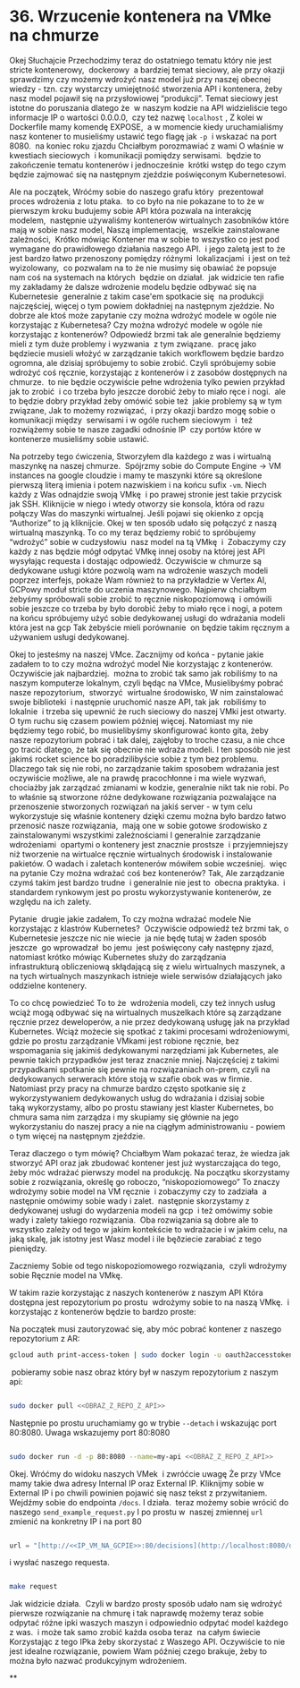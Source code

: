 # 36. Wrzucenie kontenera na VMke na chmurze



Okej Słuchajcie Przechodzimy teraz do ostatniego tematu który nie jest stricte kontenerowy,  dockerowy  a bardziej temat sieciowy, ale przy okazji sprawdzimy czy możemy wdrożyć nasz model już przy naszej obecnej wiedzy - tzn. czy wystarczy umiejętność stworzenia API i kontenera, żeby nasz model pojawił się na przysłowiowej “produkcji”. Temat sieciowy jest istotne do poruszania dlatego że  w naszym kodzie na API widzieliście tego informacje IP o wartości 0.0.0.0,  czy też nazwę `localhost` , Z kolei w Dockerfile mamy komendę EXPOSE,  a w momencie kiedy uruchamialiśmy nasz kontener to musieliśmy ustawić tego flagę jak `-p`  i wskazać na port 8080.  na koniec roku zjazdu Chciałbym porozmawiać z wami O właśnie w kwestiach sieciowych  i komunikacji pomiędzy serwisami.  będzie to zakończenie tematu kontenerów i jednocześnie  krótki wstęp do tego czym będzie zajmować się na następnym zjeździe poświęconym Kubernetesowi.

  

Ale na początek, Wróćmy sobie do naszego grafu który  prezentował proces wdrożenia z lotu ptaka.  to co było na nie pokazane to to że w pierwszym kroku budujemy sobie API która pozwala na interakcję modelem,  następnie używaliśmy kontenerów wirtualnych zasobników które mają w sobie nasz model, Naszą implementację,  wszelkie zainstalowane zależności,  Krótko mówiąc Kontener ma w sobie to wszystko co jest pod wymagane do prawidłowego działania naszego API.  i jego zaletą jest to że jest bardzo łatwo przenoszony pomiędzy różnymi  lokalizacjami  i jest on też wyizolowany,  co pozwalam na to że nie musimy się obawiać że popsuje nam coś na systemach na których  będzie on działał.  jak widzicie ten rafie my zakładamy że dalsze wdrożenie modelu będzie odbywać się na Kubernetesie  generalnie z takim case'em spotkacie się  na produkcji najczęściej, więcej o tym powiem dokładniej na następnym zjeździe. No dobrze ale ktoś może zapytanie czy można wdrożyć modele w ogóle nie korzystając z Kubernetesa? Czy można wdrożyć modele w ogóle nie korzystając z kontenerów? Odpowiedź brzmi tak ale generalnie będziemy mieli z tym duże problemy i wyzwania  z tym związane.  pracę jako będziecie musieli włożyć w zarządzanie takich workflowem będzie bardzo ogromna, ale dzisiaj spróbujemy to sobie zrobić. Czyli spróbujemy sobie wdrożyć coś ręcznie, korzystając z kontenerów i z zasobów dostępnych na chmurze.  to nie będzie oczywiście pełne wdrożenia tylko pewien przykład  jak to zrobić  i co trzeba było jeszcze dorobić żeby to miało ręce i nogi.  ale to będzie dobry przykład żeby omówić sobie też  jakie problemy są w tym związane, Jak to możemy rozwiązać,  i przy okazji bardzo mogę sobie o komunikacji między  serwisami i w ogóle ruchem sieciowym  i  też rozwiążemy sobie te nasze zagadki odnośnie IP  czy portów które w kontenerze musieliśmy sobie ustawić.

  

Na potrzeby tego ćwiczenia, Stworzyłem dla każdego z was i wirtualną maszynkę na naszej chmurze.  Spójrzmy sobie do Compute Engine -> VM instances na google cloudzie i mamy te maszynki które są określone pierwszą literą imienia i potem nazwiskiem i na końcu sufix `-vm`. Niech każdy z Was odnajdzie swoją VMkę  i po prawej stronie jest takie przycisk jak SSH. Kliknijcie w niego i wtedy otworzy sie konsola, która od razu połączy Was do maszynki wirtualnej. Jeśli pojawi się okienko z opcją “Authorize” to ją kliknijcie. Okej w ten sposób udało się połączyć z naszą wirtualną maszynką. To co my teraz będziemy robić to spróbujemy “wdrożyć” sobie w cudzysłowiu  nasz model na tą VMkę  i  Zobaczymy czy każdy z nas będzie mógł odpytać VMkę innej osoby na której jest API wysyłając requesta i dostając odpowiedź. Oczywiście w chmurze są dedykowane usługi które pozwolą wam na wdrożenie waszych modeli poprzez interfejs, pokaże Wam również to na przykładzie w Vertex AI, GCPowy moduł stricte do uczenia maszynowego. Najpierw chciałbym  żebyśmy spróbowali sobie zrobić to ręcznie niskopoziomową  i omówili sobie jeszcze co trzeba by było dorobić żeby to miało ręce i nogi, a potem na końcu spróbujemy użyć sobie dedykowanej usługi do wdrażania modeli która jest na gcp Tak żebyście mieli porównanie  on będzie takim ręcznym a używaniem usługi dedykowanej.

  

Okej to jesteśmy na naszej VMce. Zacznijmy od końca - pytanie jakie zadałem to to czy można wdrożyć model Nie korzystając z kontenerów. Oczywiście jak najbardziej.  można to zrobić tak samo jak robiliśmy to na naszym komputerze lokalnym, czyli będąc na VMce, Musielibyśmy pobrać  nasze repozytorium,  stworzyć  wirtualne środowisko, W nim zainstalować swoje biblioteki  i następnie uruchomić nasze API, tak jak  robiliśmy to lokalnie  i trzeba się upewnić że ruch sieciowy do naszej VMki jest otwarty. O tym ruchu się czasem powiem później więcej. Natomiast my nie będziemy tego robić, bo musielibyśmy skonfigurować konto gita, żeby nasze repozytorium pobrać i tak dalej, zajęłoby to troche czasu, a nie chce go tracić dlatego, że tak się obecnie nie wdraża modeli. I ten sposób nie jest jakimś rocket science bo poradzilibyście sobie z tym bez problemu. Dlaczego tak się nie robi, no zarządzanie takim sposobem wdrażania jest oczywiście możliwe, ale na prawdę pracochłonne i ma wiele wyzwań, chociażby jak zarządzać zmianami w kodzie, generalnie nikt tak nie robi. Po to właśnie są stworzone różne dedykowane rozwiązania pozwalające na przenoszenie stworzonych rozwiązań na jakiś server - w tym celu wykorzystuje się właśnie kontenery dzięki czemu można było bardzo łatwo przenosić nasze rozwiązania,  mają one w sobie gotowe środowisko z zainstalowanymi wszystkimi zależnościami I generalnie zarządzanie  wdrożeniami  opartymi o kontenery jest znacznie prostsze  i przyjemniejszy  niż tworzenie na wirtualce ręcznie wirtualnych środowisk i instalowanie pakietów. O wadach i zaletach kontenerów mówiłem sobie wcześniej.  więc na pytanie Czy można wdrażać coś bez kontenerów? Tak, Ale zarządzanie czymś takim jest bardzo trudne  i generalnie nie jest to  obecna praktyka.  i standardem rynkowym jest po prostu wykorzystywanie kontenerów, ze względu na ich zalety.

  

Pytanie  drugie jakie zadałem, To czy można wdrażać modele Nie korzystając z klastrów Kubernetes?  Oczywiście odpowiedź też brzmi tak, o Kubernetesie jeszcze nic nie wiecie  ja nie będę tutaj w żaden sposób jeszcze  go wprowadzał  bo jemu  jest poświęcony cały następny zjazd, natomiast krótko mówiąc Kubernetes służy do zarządzania infrastrukturą obliczeniową skłądającą się z wielu wirtualnych maszynek, a na tych wirtualnych maszynkach istnieje wiele serwisów działających jako oddzielne kontenery.

To co chcę powiedzieć To to że  wdrożenia modeli, czy też innych usług wciąż mogą odbywać się na wirtualnych muszelkach które są zarządzane ręcznie przez deweloperów, a nie przez dedykowaną usługę jak na przykład Kubernetes. Wciąż możecie się spotkać z takimi procesami wdrożeniowymi, gdzie po prostu zarządzanie VMkami jest robione ręcznie, bez wspomagania się jakimiś dedykowanymi narzędziami jak Kubernetes, ale pewnie takich przypadków jest teraz znacznie mniej. Najczęściej z takimi przypadkami spotkanie się pewnie na rozwiązaniach on-prem, czyli na dedykowanych serwerach które stoją w szafie obok was w firmie. Natomiast przy pracy na chmurze bardzo często spotkanie się z wykorzystywaniem dedykowanych usług do wdrażania i dzisiaj sobie taką wykorzystamy, albo po prostu stawiany jest klaster Kubernetes, bo chmura sama nim zarządza i my skupiamy się głównie na jego wykorzystaniu do naszej pracy a nie na ciągłym administrowaniu - powiem o tym więcej na następnym zjeździe. 

  

Teraz dlaczego o tym mówię? Chciałbym Wam pokazać teraz, że wiedza jak stworzyć API oraz jak zbudować kontener jest już wystarczająca do tego, żeby móc wdrażać pierwszy model na produkcję. Na początku skorzystamy sobie z rozwiązania, określę go roboczo, “niskopoziomowego” To znaczy wdrożymy sobie model na VM ręcznie  i zobaczymy czy to zadziała  a następnie omówimy sobie wady i zalet.  następnie skorzystamy z dedykowanej usługi do wydarzenia modeli na gcp  i też omówimy sobie wady i zalety takiego rozwiązania.  Oba rozwiązania są dobre ale to wszystko zależy od tego w jakim kontekście to wdrażacie i w jakim celu, na jaką skalę, jak istotny jest Wasz model i ile bęðziecie zarabiać z tego pieniędzy.

  

Zaczniemy Sobie od tego niskopoziomowego rozwiązania,  czyli wdrożymy sobie Ręcznie model na VMkę. 

  

W takim razie korzystając z naszych kontenerów z naszym API Która dostępna jest repozytorium po prostu  wdrożymy sobie to na naszą VMkę.  i korzystając z kontenerów będzie to bardzo proste:

Na początek musi zautoryzować się, aby móc pobrać kontener z naszego repozytorium z AR:

```bash
gcloud auth print-access-token | sudo docker login -u oauth2accesstoken --password-stdin europe-central2-docker.pkg.dev
```

 pobieramy sobie nasz obraz który był w naszym repozytorium z naszym api:

  

```bash

sudo docker pull <<OBRAZ_Z_REPO_Z_API>>

```

  

Następnie po prostu uruchamiamy go w trybie `--detach` i wskazując port 80:8080. Uwaga wskazujemy port 80:8080

  

```bash

sudo docker run -d -p 80:8080 --name=my-api <<OBRAZ_Z_REPO_Z_API>>

```

  

Okej. Wróćmy do widoku naszych VMek  i zwróćcie uwagę Że przy VMce mamy takie dwa adresy Internal IP oraz External IP. Kliknijmy sobie w External IP i po chwili powinien pojawić się nasz tekst z przywitaniem. Wejdźmy sobie do endpointa `/docs`. I działa.  teraz możemy sobie wrócić do naszego `send_example_request.py` I po prostu w  naszej zmiennej `url` zmienić na konkretny IP i na port 80 

  

```python

url = "[http://<<IP_VM_NA_GCPIE>>:80/decisions](http://localhost:8080/decisions)"

```

  

i wysłać naszego requesta.

  

```bash

make request

```

  

Jak widzicie działa.  Czyli w bardzo prosty sposób udało nam się wdrożyć pierwsze rozwiązanie na chmurę i tak naprawdę możemy teraz sobie odpytać różne ipki waszych maszyn i odpowiednio odpytać model każdego z was.  i może tak samo zrobić każda osoba teraz  na całym świecie Korzystając z tego IPka żeby skorzystać z Waszego API. Oczywiście to nie jest idealne rozwiązanie, powiem Wam później czego brakuje, żeby to można było nazwać produkcyjnym wdrożeniem.

**